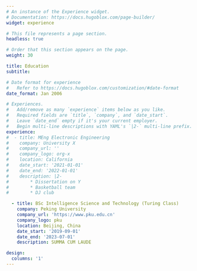 ```yaml
---
# An instance of the Experience widget.
# Documentation: https://docs.hugoblox.com/page-builder/
widget: experience

# This file represents a page section.
headless: true

# Order that this section appears on the page.
weight: 30

title: Education
subtitle:

# Date format for experience
#   Refer to https://docs.hugoblox.com/customization/#date-format
date_format: Jan 2006

# Experiences.
#   Add/remove as many `experience` items below as you like.
#   Required fields are `title`, `company`, and `date_start`.
#   Leave `date_end` empty if it's your current employer.
#   Begin multi-line descriptions with YAML's `|2-` multi-line prefix.
experience:
#  - title: MEng Electronic Engineering
#    company: University X
#    company_url: ''
#    company_logo: org-x
#    location: California
#    date_start: '2021-01-01'
#    date_end: '2022-01-01'
#    description: |2-
#        * Dissertation on Y
#        * Basketball team
#        * DJ club

  - title: BSc Intelligence Science and Technology (Turing Class)
    company: Peking University
    company_url: 'https://www.pku.edu.cn'
    company_logo: pku
    location: Beijing, China
    date_start: '2019-09-01'
    date_end: '2023-07-01'
    description: SUMMA CUM LAUDE

design:
  columns: '1'
---
```

